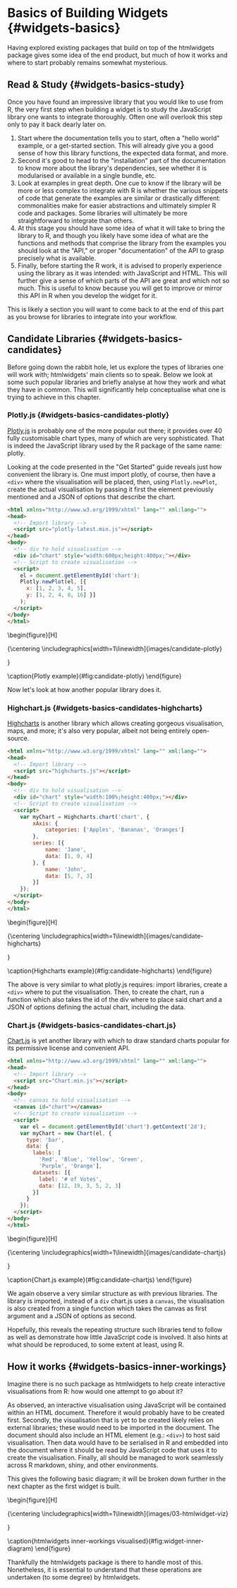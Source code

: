 # Basics of Building Widgets {#widgets-basics}

Having explored existing packages that build on top of the htmlwidgets package gives some idea of the end product, but much of how it works and where to start probably remains somewhat mysterious. 



## Read & Study {#widgets-basics-study}

Once you have found an impressive library that you would like to use from R, the very first step when building a widget is to study the JavaScript library one wants to integrate thoroughly. Often one will overlook this step only to pay it back dearly later on.

1. Start where the documentation tells you to start, often a "hello world" example, or a get-started section. This will already give you a good sense of how this library functions, the expected data format, and more.
2. Second it's good to head to the "installation" part of the documentation to know more about the library's dependencies, see whether it is modularised or available in a single bundle, etc.
3. Look at examples in great depth. One cue to know if the library will be more or less complex to integrate with R is whether the various snippets of code that generate the examples are similar or drastically different: commonalities make for easier abstractions and ultimately simpler R code and packages. Some libraries will ultimately be more straightforward to integrate than others.
4. At this stage you should have some idea of what it will take to bring the library to R, and though you likely have some idea of what are the functions and methods that comprise the library from the examples you should look at the "API," or proper "documentation" of the API to grasp precisely what is available.
5. Finally, before starting the R work, it is advised to properly experience using the library as it was intended: with JavaScript and HTML. This will further give a sense of which parts of the API are great and which not so much. This is useful to know because you will get to improve or mirror this API in R when you develop the widget for it.

This is likely a section you will want to come back to at the end of this part as you browse for libraries to integrate into your workflow.

## Candidate Libraries {#widgets-basics-candidates}

Before going down the rabbit hole, let us explore the types of libraries one will work with; htmlwidgets' main clients so to speak. Below we look at some such popular libraries and briefly analyse at how they work and what they have in common. This will significantly help conceptualise what one is trying to achieve in this chapter.

### Plotly.js {#widgets-basics-candidates-plotly}

[Plotly.js](https://plotly.com/javascript/) is probably one of the more popular out there; it provides over 40 fully customisable chart types, many of which are very sophisticated. That is indeed the JavaScript library used by the R package of the same name: plotly.

Looking at the code presented in the "Get Started" guide reveals just how convenient the library is. One must import plotly, of course, then have a `<div>` where the visualisation will be placed, then, using `Plotly.newPlot`, create the actual visualisation by passing it first the element previously mentioned and a JSON of options that describe the chart.

```html
<html xmlns="http://www.w3.org/1999/xhtml" lang="" xml:lang="">
<head>
  <!-- Import library -->
  <script src="plotly-latest.min.js"></script>
</head>
<body>
  <!-- div to hold visualisation -->
  <div id="chart" style="width:600px;height:400px;"></div>
  <!-- Script to create visualisation -->
  <script>
    el = document.getElementById('chart');
    Plotly.newPlot(el, [{
      x: [1, 2, 3, 4, 5],
      y: [1, 2, 4, 8, 16] }]
    );
  </script>
</body>
</html>
```

\begin{figure}[H]

{\centering \includegraphics[width=1\linewidth]{images/candidate-plotly} 

}

\caption{Plotly example}(\#fig:candidate-plotly)
\end{figure}

Now let's look at how another popular library does it.

### Highchart.js {#widgets-basics-candidates-highcharts}

[Highcharts](https://www.highcharts.com/) is another library which allows creating gorgeous visualisation, maps, and more; it's also very popular, albeit not being entirely open-source.

```html
<html xmlns="http://www.w3.org/1999/xhtml" lang="" xml:lang="">
<head>
  <!-- Import library -->
  <script src="highcharts.js"></script>
</head>
<body>
  <!-- div to hold visualisation -->
  <div id="chart" style="width:100%;height:400px;"></div>
  <!-- Script to create visualisation -->
  <script>
    var myChart = Highcharts.chart('chart', {
        xAxis: {
            categories: ['Apples', 'Bananas', 'Oranges']
        },
        series: [{
            name: 'Jane',
            data: [1, 0, 4]
        }, {
            name: 'John',
            data: [5, 7, 3]
        }]
    });
  </script>
</body>
</html>
```

\begin{figure}[H]

{\centering \includegraphics[width=1\linewidth]{images/candidate-highcharts} 

}

\caption{Highcharts example}(\#fig:candidate-highcharts)
\end{figure}

The above is very similar to what plotly.js requires: import libraries, create a `<div>` where to put the visualisation. Then, to create the chart, run a function which also takes the id of the div where to place said chart and a JSON of options defining the actual chart, including the data.

### Chart.js {#widgets-basics-candidates-chart.js}

[Chart.js](https://www.chartjs.org/) is yet another library with which to draw standard charts popular for its permissive license and convenient API.

```html
<html xmlns="http://www.w3.org/1999/xhtml" lang="" xml:lang="">
<head>
  <!-- Import library -->
  <script src="Chart.min.js"></script>
</head>
<body>
  <!-- canvas to hold visualisation -->
  <canvas id="chart"></canvas>
  <!-- Script to create visualisation -->
  <script>
    var el = document.getElementById('chart').getContext('2d');    
    var myChart = new Chart(el, {
      type: 'bar',
      data: {
        labels: [
          'Red', 'Blue', 'Yellow', 'Green', 
          'Purple', 'Orange'],
        datasets: [{
          label: '# of Votes',
          data: [12, 19, 3, 5, 2, 3]
        }]
      }
    });
  </script>
</body>
</html>
```

\begin{figure}[H]

{\centering \includegraphics[width=1\linewidth]{images/candidate-chartjs} 

}

\caption{Chart.js example}(\#fig:candidate-chartjs)
\end{figure}

We again observe a very similar structure as with previous libraries. The library is imported, instead of a `div` chart.js uses a `canvas`, the visualisation is also created from a single function which takes the canvas as first argument and a JSON of options as second.

Hopefully, this reveals the repeating structure such libraries tend to follow as well as demonstrate how little JavaScript code is involved. It also hints at what should be reproduced, to some extent at least, using R.

## How it works {#widgets-basics-inner-workings}

Imagine there is no such package as htmlwidgets to help create interactive visualisations from R: how would one attempt to go about it?

As observed, an interactive visualisation using JavaScript will be contained within an HTML document. Therefore it would probably have to be created first. Secondly, the visualisation that is yet to be created likely relies on external libraries; these would need to be imported in the document. The document should also include an HTML element (e.g.: `<div>`) to host said visualisation. Then data would have to be serialised in R and embedded into the document where it should be read by JavaScript code that uses it to create the visualisation. Finally, all should be managed to work seamlessly across R markdown, shiny, and other environments.

This gives the following basic diagram; it will be broken down further in the next chapter as the first widget is built.

\begin{figure}[H]

{\centering \includegraphics[width=1\linewidth]{images/03-htmlwidget-viz} 

}

\caption{htmlwidgets inner-workings visualised}(\#fig:widget-inner-diagram)
\end{figure}

Thankfully the htmlwidgets package is there to handle most of this. Nonetheless, it is essential to understand that these operations are undertaken (to some degree) by htmlwidgets.
